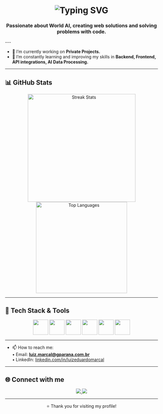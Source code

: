 <h1 align="center">
  <img src="https://readme-typing-svg.demolab.com?font=Fira+Code&size=28&pause=1000&center=true&vCenter=true&width=500&height=60&lines=Hi%2C+my+name+is+Luiz+Eduardo;I'm+a+Full+Stack+Developer" alt="Typing SVG" />
</h1>

<h3 align="center">Passionate about World AI, creating web solutions and solving problems with code.</h3>
---

- 🔭 I’m currently working on **Private Projects.** 
- 🌱 I’m constantly learning and improving my skills in **Backend, Frontend, API integrations, AI Data Processing.**  

---

## 📊 GitHub Stats

<p align="center">
  
 
  <!-- <img width="340" src="https://github-readme-stats.vercel.app/api?username=luizinferreira&show_icons=true&theme=tokyonight&include_all_commits=true&count_private=true" alt="GitHub Stats"/> -->
  <img width="355" src="https://github-readme-streak-stats.herokuapp.com/?user=luizinferreira&theme=tokyonight" alt="Streak Stats"/>
  <img width="300" src="https://github-readme-stats.vercel.app/api/top-langs/?username=luizinferreira&layout=compact&theme=tokyonight" alt="Top Languages"/>
</p>

<!--
<p align="center">
  <img src="https://github-readme-stats.vercel.app/api/top-langs/?username=luizinferreira&layout=compact&theme=tokyonight" alt="Top Languages"/>
  
</p>
-->
---
## 🚀 Tech Stack & Tools

<p align="center">
  <img src="https://cdn.jsdelivr.net/gh/devicons/devicon/icons/php/php-original.svg" width="50" height="50"/>
  <img src="https://cdn.jsdelivr.net/gh/devicons/devicon/icons/html5/html5-original.svg" width="50" height="50"/>
  <img src="https://cdn.jsdelivr.net/gh/devicons/devicon/icons/javascript/javascript-original.svg" width="50" height="50"/>
  <img src="https://cdn.jsdelivr.net/gh/devicons/devicon/icons/css3/css3-original.svg" width="50" height="50"/>
  <!-- <img src="https://raw.githubusercontent.com/devicons/devicon/6910f0503efdd315c8f9b858234310c06e04d9c0/icons/nestjs/nestjs-original.svg" width="50" height="50"/> -->
  <!-- <img src="https://cdn.jsdelivr.net/gh/devicons/devicon/icons/nextjs/nextjs-original.svg" width="50" height="50"/> -->
  <img src="https://cdn.jsdelivr.net/gh/devicons/devicon/icons/mysql/mysql-original.svg" width="50" height="50"/>
  <img src="https://cdn.jsdelivr.net/gh/devicons/devicon/icons/apache/apache-original.svg" width="50" height="50"/>
</p>

---
- 📫 How to reach me:  
   • Email: **luiz.marcal@gparana.com.br**  
   • LinkedIn: [linkedin.com/in/luizeduardomarcal](https://www.linkedin.com/in/luizeduardomarcal/)  

---
## 🌐 Connect with me

<p align="center">
  <a href="https://linkedin.com/in/luizeduardomarcal" target="_blank">
    <img src="https://img.shields.io/badge/-LinkedIn-%230077B5?style=for-the-badge&logo=linkedin&logoColor=white"/>
  </a>
  <a href="mailto:luiz.marcal@gparana.com.br">
    <img src="https://img.shields.io/badge/-Email-%23333?style=for-the-badge&logo=gmail&logoColor=white"/>
  </a>
</p>

---

<p align="center">⭐️ Thank you for visiting my profile!</p>
